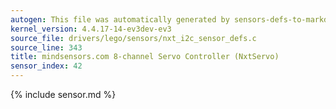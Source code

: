 ```yaml
---
autogen: This file was automatically generated by sensors-defs-to-markdown.py
kernel_version: 4.4.17-14-ev3dev-ev3
source_file: drivers/lego/sensors/nxt_i2c_sensor_defs.c
source_line: 343
title: mindsensors.com 8-channel Servo Controller (NxtServo)
sensor_index: 42
---
```


{% include sensor.md %}
